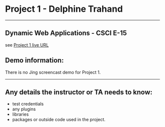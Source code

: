 # Project 1 - Delphine Trahand 

----
## Dynamic Web Applications - CSCI E-15
see [Project 1 live URL](http://p1.delphinetrahand.me/)

## Demo information: 
There is no Jing screencast demo for Project 1.

----
## Any details the instructor or TA needs to know:

* test credentials
* any plugins
* libraries
* packages or outside code used in the project.